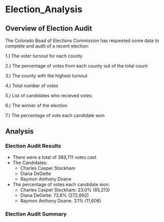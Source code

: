 # Election_Analysis
## Overview of Election Audit
The Colorado Boad of Elections Commission has requested some data to complete and audit of a recent election:

1.) The voter turnout for each county

2.) The percentage of votes from each county out of the total count

3.) The county with the highest turnout

4.) Total number of votes 

5.) List of candidates who recieved votes

6.) The winner of the election

7.) The percentage of vote each candidate won


## Analysis
### Election Audit Results
* There were a total of 369,711 votes cast
* The Candidates:
  * Charles Casper Stockham
  * Diana DeGette
  * Raymon Anthony Doane
* The percentage of votes each candidate won:
  * Charles Casper Stockham: 23.0% (85,213)
  * Diana DeGette: 73.8% (272,892)
  * Raymon Anthony Doane: 3.1% (11,606)
### Election Audit Summary






